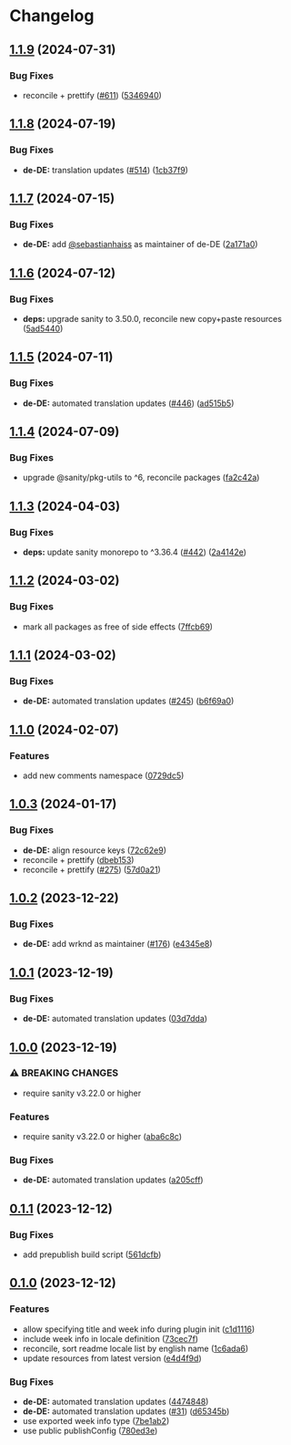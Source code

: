 # Changelog

## [1.1.9](https://github.com/sanity-io/locales/compare/locale-de-de-v1.1.8...locale-de-de-v1.1.9) (2024-07-31)


### Bug Fixes

* reconcile + prettify ([#611](https://github.com/sanity-io/locales/issues/611)) ([5346940](https://github.com/sanity-io/locales/commit/534694059e674d5150f7f484fd79411b0f5b74a2))

## [1.1.8](https://github.com/sanity-io/locales/compare/locale-de-de-v1.1.7...locale-de-de-v1.1.8) (2024-07-19)


### Bug Fixes

* **de-DE:** translation updates ([#514](https://github.com/sanity-io/locales/issues/514)) ([1cb37f9](https://github.com/sanity-io/locales/commit/1cb37f93b191844dfe64c42266af1988f686aec8))

## [1.1.7](https://github.com/sanity-io/locales/compare/locale-de-de-v1.1.6...locale-de-de-v1.1.7) (2024-07-15)


### Bug Fixes

* **de-DE:** add [@sebastianhaiss](https://github.com/sebastianhaiss) as maintainer of de-DE ([2a171a0](https://github.com/sanity-io/locales/commit/2a171a0416d3e6e8162e85911d4691d172a605d9))

## [1.1.6](https://github.com/sanity-io/locales/compare/locale-de-de-v1.1.5...locale-de-de-v1.1.6) (2024-07-12)


### Bug Fixes

* **deps:** upgrade sanity to 3.50.0, reconcile new copy+paste resources ([5ad5440](https://github.com/sanity-io/locales/commit/5ad5440692ba75d76b5de468a5ed5cdfd01de995))

## [1.1.5](https://github.com/sanity-io/locales/compare/locale-de-de-v1.1.4...locale-de-de-v1.1.5) (2024-07-11)


### Bug Fixes

* **de-DE:** automated translation updates ([#446](https://github.com/sanity-io/locales/issues/446)) ([ad515b5](https://github.com/sanity-io/locales/commit/ad515b5f7170e1f340a31c30aea05d2ace66cfbd))

## [1.1.4](https://github.com/sanity-io/locales/compare/locale-de-de-v1.1.3...locale-de-de-v1.1.4) (2024-07-09)


### Bug Fixes

* upgrade @sanity/pkg-utils to ^6, reconcile packages ([fa2c42a](https://github.com/sanity-io/locales/commit/fa2c42a0e8550ead90dcc61fe1abcecdacf8fd20))

## [1.1.3](https://github.com/sanity-io/locales/compare/locale-de-de-v1.1.2...locale-de-de-v1.1.3) (2024-04-03)


### Bug Fixes

* **deps:** update sanity monorepo to ^3.36.4 ([#442](https://github.com/sanity-io/locales/issues/442)) ([2a4142e](https://github.com/sanity-io/locales/commit/2a4142e6e50eb5992b3432169cd71676c353276f))

## [1.1.2](https://github.com/sanity-io/locales/compare/locale-de-de-v1.1.1...locale-de-de-v1.1.2) (2024-03-02)


### Bug Fixes

* mark all packages as free of side effects ([7ffcb69](https://github.com/sanity-io/locales/commit/7ffcb6939ba729c3c6c528d81e14a833b9096f50))

## [1.1.1](https://github.com/sanity-io/locales/compare/locale-de-de-v1.1.0...locale-de-de-v1.1.1) (2024-03-02)


### Bug Fixes

* **de-DE:** automated translation updates ([#245](https://github.com/sanity-io/locales/issues/245)) ([b6f69a0](https://github.com/sanity-io/locales/commit/b6f69a0f37fce1e9cf6ba5638ee35fa7068a6a47))

## [1.1.0](https://github.com/sanity-io/locales/compare/locale-de-de-v1.0.3...locale-de-de-v1.1.0) (2024-02-07)


### Features

* add new comments namespace ([0729dc5](https://github.com/sanity-io/locales/commit/0729dc52cd29ac2611250663a32a7f1a5a039500))

## [1.0.3](https://github.com/sanity-io/locales/compare/locale-de-de-v1.0.2...locale-de-de-v1.0.3) (2024-01-17)


### Bug Fixes

* **de-DE:** align resource keys ([72c62e9](https://github.com/sanity-io/locales/commit/72c62e9638f138ad99c8f444d27f8246e24b20f1))
* reconcile + prettify ([dbeb153](https://github.com/sanity-io/locales/commit/dbeb153fc3f80207e357a888431d2fd739617821))
* reconcile + prettify ([#275](https://github.com/sanity-io/locales/issues/275)) ([57d0a21](https://github.com/sanity-io/locales/commit/57d0a21e05f631d47d74a2c029c9dcc3993bc7b0))

## [1.0.2](https://github.com/sanity-io/locales/compare/locale-de-de-v1.0.1...locale-de-de-v1.0.2) (2023-12-22)


### Bug Fixes

* **de-DE:** add wrknd as maintainer ([#176](https://github.com/sanity-io/locales/issues/176)) ([e4345e8](https://github.com/sanity-io/locales/commit/e4345e8f854b8b4811c9d1d4638d37b54364350f))

## [1.0.1](https://github.com/sanity-io/locales/compare/locale-de-de-v1.0.0...locale-de-de-v1.0.1) (2023-12-19)


### Bug Fixes

* **de-DE:** automated translation updates ([03d7dda](https://github.com/sanity-io/locales/commit/03d7dda06f91123349aa66400699c59ef0f42d90))

## [1.0.0](https://github.com/sanity-io/locales/compare/locale-de-de-v0.1.1...locale-de-de-v1.0.0) (2023-12-19)


### ⚠ BREAKING CHANGES

* require sanity v3.22.0 or higher

### Features

* require sanity v3.22.0 or higher ([aba6c8c](https://github.com/sanity-io/locales/commit/aba6c8c3fd4f6e11b193b96a3821420f72ccc47d))


### Bug Fixes

* **de-DE:** automated translation updates ([a205cff](https://github.com/sanity-io/locales/commit/a205cff9006919d289e436fee88ecb98061a9525))

## [0.1.1](https://github.com/sanity-io/locales/compare/locale-de-de-v0.1.0...locale-de-de-v0.1.1) (2023-12-12)


### Bug Fixes

* add prepublish build script ([561dcfb](https://github.com/sanity-io/locales/commit/561dcfb24ab12f98fcc590b0dbc2cf297ea60485))

## [0.1.0](https://github.com/sanity-io/locales/compare/locale-de-de-v0.0.1...locale-de-de-v0.1.0) (2023-12-12)


### Features

* allow specifying title and week info during plugin init ([c1d1116](https://github.com/sanity-io/locales/commit/c1d1116bab0c99c6506a9744e33d6cf282bf1c1b))
* include week info in locale definition ([73cec7f](https://github.com/sanity-io/locales/commit/73cec7fb69ac92a565282aac0d08f13b634372fb))
* reconcile, sort readme locale list by english name ([1c6ada6](https://github.com/sanity-io/locales/commit/1c6ada624e83307f820d6c4ce1e7560eaf94b151))
* update resources from latest version ([e4d4f9d](https://github.com/sanity-io/locales/commit/e4d4f9daf8c2566f3ee7c9b002ac6d0051a2734c))


### Bug Fixes

* **de-DE:** automated translation updates ([4474848](https://github.com/sanity-io/locales/commit/4474848a8d21c88f385fdbd1792e0db892f798d9))
* **de-DE:** automated translation updates ([#31](https://github.com/sanity-io/locales/issues/31)) ([d65345b](https://github.com/sanity-io/locales/commit/d65345bb541cb7582c915c4b0e0e7e0a7c33bce7))
* use exported week info type ([7be1ab2](https://github.com/sanity-io/locales/commit/7be1ab27939e1836e000155c576362fb5f54bd3e))
* use public publishConfig ([780ed3e](https://github.com/sanity-io/locales/commit/780ed3e6d35198fedebd769e71bf1dcc09fc6528))
